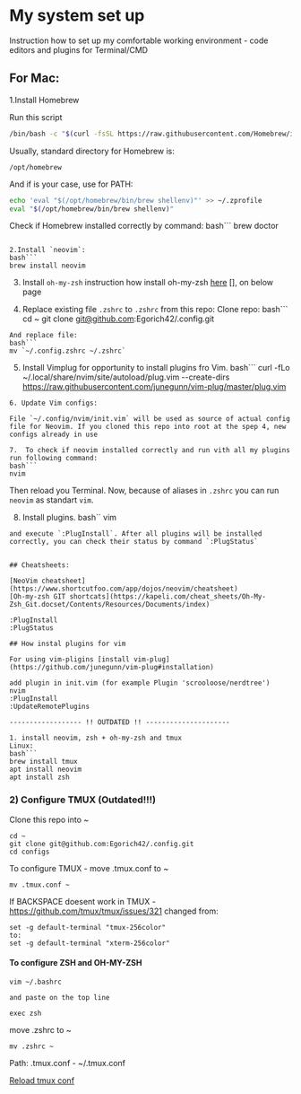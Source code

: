 # My system set up

Instruction how to set up my comfortable working environment - code editors and plugins for Terminal/CMD

## For Mac:
1.Install Homebrew

Run this script 
```bash
/bin/bash -c "$(curl -fsSL https://raw.githubusercontent.com/Homebrew/install/HEAD/install.sh)"
```

Usually, standard directory for Homebrew is:

```
/opt/homebrew
```

And if is your case, use for PATH:

```bash
echo 'eval "$(/opt/homebrew/bin/brew shellenv)"' >> ~/.zprofile
eval "$(/opt/homebrew/bin/brew shellenv)"
```

Check if Homebrew installed correctly by command:
bash```
brew doctor
```

2.Install `neovim`:
bash```
brew install neovim 
```

3. Install `oh-my-zsh`
instruction how install oh-my-zsh [here](https://ohmyz.sh/) [], on below page

4. Replace existing file `.zshrc` to `.zshrc` from this repo:
Clone repo:
bash```
cd ~
git clone git@github.com:Egorich42/.config.git
```
And replace file:
bash```
mv `~/.config.zshrc ~/.zshrc`
```

5. Install Vimplug for opportunity to install plugins fro Vim.
bash```
 curl -fLo ~/.local/share/nvim/site/autoload/plug.vim --create-dirs \
    https://raw.githubusercontent.com/junegunn/vim-plug/master/plug.vim
```
6. Update Vim configs:

File `~/.config/nvim/init.vim` will be used as source of actual config file for Neovim. If you cloned this repo into root at the spep 4, new configs already in use

7.  To check if neovim installed correctly and run vith all my plugins run following command:
bash```
nvim
```
Then reload you Terminal. Now, because of aliases in `.zshrc` you can run `neovim` as standart `vim`.

8. Install plugins. 
bash``
vim
```
and execute `:PlugInstall`. After all plugins will be installed correctly, you can check their status by command `:PlugStatus`


## Cheatsheets:

[NeoVim cheatsheet](https://www.shortcutfoo.com/app/dojos/neovim/cheatsheet)
[Oh-my-zsh GIT shortcats](https://kapeli.com/cheat_sheets/Oh-My-Zsh_Git.docset/Contents/Resources/Documents/index)

:PlugInstall
:PlugStatus

## How instal plugins for vim

For using vim-pligins [install vim-plug](https://github.com/junegunn/vim-plug#installation)

add plugin in init.vim (for example Plugin 'scrooloose/nerdtree')
nvim
:PlugInstall
:UpdateRemotePlugins

------------------ !! OUTDATED !! ---------------------

1. install neovim, zsh + oh-my-zsh and tmux
Linux:
bash```
brew install tmux 
apt install neovim 
apt install zsh 
```



### 2) Configure TMUX (Outdated!!!)

Clone this repo into ~
```
cd ~
git clone git@github.com:Egorich42/.config.git
cd configs
```

To configure TMUX - move .tmux.conf to ~
```
mv .tmux.conf ~
```

If BACKSPACE doesent work in TMUX - https://github.com/tmux/tmux/issues/321
changed from:
```
set -g default-terminal "tmux-256color"
to:
set -g default-terminal "xterm-256color"
```

#### To configure ZSH and OH-MY-ZSH
```
vim ~/.bashrc

and paste on the top line

exec zsh
```

move .zshrc to ~
```
mv .zshrc ~
```

Path:
.tmux.conf - ~/.tmux.conf

[Reload tmux conf](https://blog.sanctum.geek.nz/reloading-tmux-config/)


